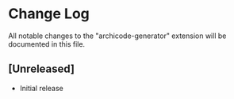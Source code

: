 # Change Log

All notable changes to the "archicode-generator" extension will be documented in this file.

## [Unreleased]

- Initial release